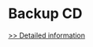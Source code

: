 # Backup CD
[>> Detailed information](https://secure.shareit.com/shareit/product.html?productid=300482728&affiliateid=200057808)